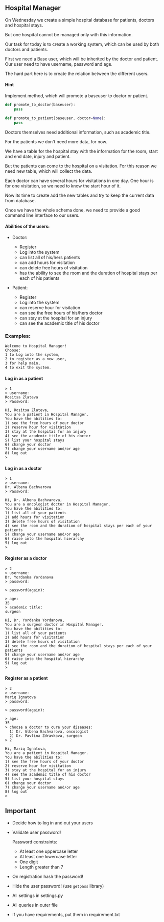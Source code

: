## Hospital Manager

On Wednesday we create a simple hospital database for patients, doctors and hospital stays.

But one hospital cannot be managed only with this information.

Our task for today is to create a working system, which can be used by both doctors and patients.

First we need a Base user, which will be inherited by the doctor and patient. Our user need to have username, password and age.

The hard part here is to create the relation between the different users.

#### Hint
Implement method, which will promote a baseuser to doctor or patient.

```python
def promote_to_doctor(baseuser):
    pass

def promote_to_patient(baseuser, doctor=None):
    pass
```

Doctors themselves need additional information, such as academic title.

For the patients we don't need more data, for now.

We have a table for the hospital stay with the information for the room, start and end date, injury and patient.

But the patients can come to the hospital on a visitation. For this reason we need new table, which will collect the data.

Each doctor can have several hours for visitations in one day. One hour is for one visitation, so we need to know the start hour of it.

Now its time to create add the new tables and try to keep the current data from database.

Once we have the whole schema done, we need to provide a good command line interface to our users.

#### Abilities of the users:

- Doctor:
  - Register
  - Log into the system
  - can list all of his/hers patients
  - can add hours for visitation
  - can delete free hours of visitation
  - has the ability to see the room and the duration of hospital stays per each of his patients

- Patient:
  - Register
  - Log into the system
  - can reserve hour for visitation
  - can see the free hours of his/hers doctor
  - can stay at the hospital for an injury
  - can see the academic title of his doctor

### Examples:

```
Welcome to Hospital Manager!
Choose:
1 to Log into the system,
2 to register as a new user,
3 for help main,
4 to exit the system.
```

#### Log in as a patient

```
> 1
> username:
Rositsa Zlateva
> Password:

Hi, Rositsa Zlateva,
You are a patient in Hospital Manager.
You have the abilities to:
1) see the free hours of your doctor
2) reserve hour for visitation
3) stay at the hospital for an injury
4) see the academic title of his doctor
5) list your hospital stays
6) change your doctor
7) change your username and/or age
8) log out
>
```

#### Log in as a doctor

```
> 1
> username:
Dr. Albena Bachvarova
> Password:

Hi, Dr. Albena Bachvarova,
You are a oncologist doctor in Hospital Manager.
You have the abilities to:
1) list all of your patients
2) add hours for visitation
3) delete free hours of visitation
4) see the room and the duration of hospital stays per each of your patients
5) change your username and/or age
6) raise into the hospital hierarchy
5) log out
>
```

#### Register as a doctor

```
> 2
> username:
Dr. Yordanka Yordanova
> password:

> password(again):

> age:
35
> academic title:
surgeon

Hi, Dr. Yordanka Yordanova,
You are a surgeon doctor in Hospital Manager.
You have the abilities to:
1) list all of your patients
2) add hours for visitation
3) delete free hours of visitation
4) see the room and the duration of hospital stays per each of your patients
5) change your username and/or age
6) raise into the hospital hierarchy
5) log out
>
```


#### Register as a patient

```
> 2
> username:
Mariq Ignatova
> password:

> password(again):

> age:
35
> choose a doctor to cure your diseases:
  1) Dr. Albena Bachvarova, oncologist
  2) Dr. Pavlina Zdravkova, surgeon
> 2

Hi, Mariq Ignatova,
You are a patient in Hospital Manager.
You have the abilities to:
1) see the free hours of your doctor
2) reserve hour for visitation
3) stay at the hospital for an injury
4) see the academic title of his doctor
5) list your hospital stays
6) change your doctor
7) change your username and/or age
8) log out
>
```

## Important

- Decide how to log in and out your users
- Validate user password!

  Password constraints:
   - At least one uppercase letter
   - At least one lowercase letter
   - One digit
   - Length greater than 7


- On registration hash the password!
- Hide the user password! (use `getpass` library)
- All settings in settings.py
- All queries in outer file
- If you have requirements, put them in requirement.txt
